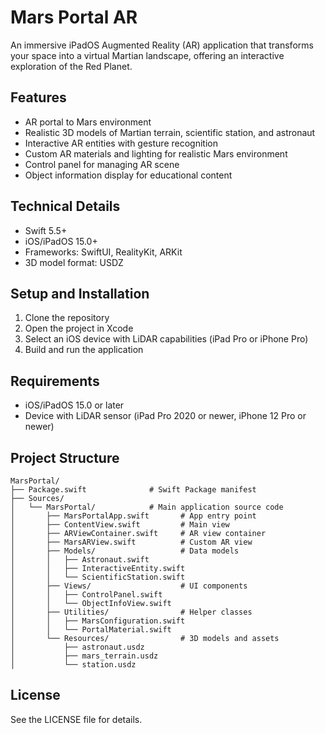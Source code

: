 # Mars Portal AR

An immersive iPadOS Augmented Reality (AR) application that transforms your space into a virtual Martian landscape, offering an interactive exploration of the Red Planet.

## Features

- AR portal to Mars environment
- Realistic 3D models of Martian terrain, scientific station, and astronaut
- Interactive AR entities with gesture recognition
- Custom AR materials and lighting for realistic Mars environment
- Control panel for managing AR scene
- Object information display for educational content

## Technical Details

- Swift 5.5+
- iOS/iPadOS 15.0+
- Frameworks: SwiftUI, RealityKit, ARKit
- 3D model format: USDZ

## Setup and Installation

1. Clone the repository
2. Open the project in Xcode
3. Select an iOS device with LiDAR capabilities (iPad Pro or iPhone Pro)
4. Build and run the application

## Requirements

- iOS/iPadOS 15.0 or later
- Device with LiDAR sensor (iPad Pro 2020 or newer, iPhone 12 Pro or newer)

## Project Structure

```
MarsPortal/
├── Package.swift              # Swift Package manifest
├── Sources/
│   └── MarsPortal/            # Main application source code
│       ├── MarsPortalApp.swift       # App entry point
│       ├── ContentView.swift         # Main view
│       ├── ARViewContainer.swift     # AR view container
│       ├── MarsARView.swift          # Custom AR view
│       ├── Models/                   # Data models
│       │   ├── Astronaut.swift
│       │   ├── InteractiveEntity.swift
│       │   └── ScientificStation.swift
│       ├── Views/                    # UI components
│       │   ├── ControlPanel.swift
│       │   └── ObjectInfoView.swift
│       ├── Utilities/                # Helper classes
│       │   ├── MarsConfiguration.swift
│       │   └── PortalMaterial.swift
│       └── Resources/                # 3D models and assets
│           ├── astronaut.usdz
│           ├── mars_terrain.usdz
│           └── station.usdz
```

## License

See the LICENSE file for details.